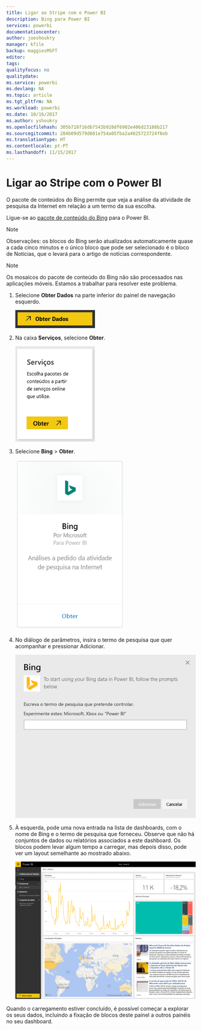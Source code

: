 ```yaml
---
title: Ligar ao Stripe com o Power BI
description: Bing para Power BI
services: powerbi
documentationcenter: 
author: joeshoukry
manager: kfile
backup: maggiesMSFT
editor: 
tags: 
qualityfocus: no
qualitydate: 
ms.service: powerbi
ms.devlang: NA
ms.topic: article
ms.tgt_pltfrm: NA
ms.workload: powerbi
ms.date: 10/16/2017
ms.author: yshoukry
ms.openlocfilehash: 305b718f16db7543b928df6902e406d23188b217
ms.sourcegitcommit: 284b09d579d601e754a05fba2a4025723724f8eb
ms.translationtype: HT
ms.contentlocale: pt-PT
ms.lasthandoff: 11/15/2017
---
```

# <a name="connect-to-bing-with-power-bi"></a>Ligar ao Stripe com o Power BI
O pacote de conteúdos do Bing permite que veja a análise da atividade de pesquisa da Internet em relação a um termo da sua escolha.

Ligue-se ao [pacote de conteúdo do Bing](https://app.powerbi.com/groups/me/getdata/services/bing) para o Power BI.

>[!NOTE]
>Observações: os blocos do Bing serão atualizados automaticamente quase a cada cinco minutos e o único bloco que pode ser selecionado é o bloco de Notícias, que o levará para o artigo de notícias correspondente. 

>[!NOTE]
>Os mosaicos do pacote de conteúdo do Bing não são processados nas aplicações móveis. Estamos a trabalhar para resolver este problema.

1. Selecione **Obter Dados** na parte inferior do painel de navegação esquerdo.
   
    ![](media/service-connect-to-bing/getdata.png)
2. Na caixa **Serviços**, selecione **Obter**.
   
    ![](media/service-connect-to-bing/services.png)
3. Selecione **Bing** > **Obter**.
   
    ![](media/service-connect-to-bing/bing.png)
4. No diálogo de parâmetros, insira o termo de pesquisa que quer acompanhar e pressionar Adicionar.
   
    ![](media/service-connect-to-bing/params.png)    
5. À esquerda, pode uma nova entrada na lista de dashboards, com o nome de Bing e o termo de pesquisa que forneceu. Observe que não há conjuntos de dados ou relatórios associados a este dashboard. Os blocos podem levar algum tempo a carregar, mas depois disso, pode ver um layout semelhante ao mostrado abaixo.
   
    ![](media/service-connect-to-bing/dashboard.png)

Quando o carregamento estiver concluído, é possível começar a explorar os seus dados, incluindo a fixação de blocos deste painel a outros painéis no seu dashboard.

